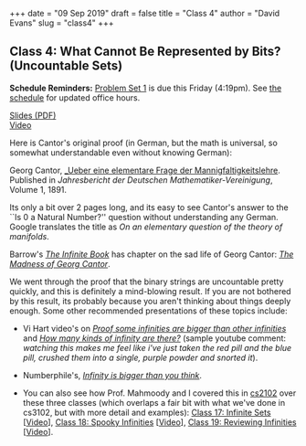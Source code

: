 +++
date = "09 Sep 2019"
draft = false
title = "Class 4"
author = "David Evans"
slug = "class4"
+++

## Class 4: What Cannot Be Represented by Bits? (Uncountable Sets)

**Schedule Reminders:** [Problem Set 1](/ps1) is due this Friday (4:19pm).  See [the schedule](/schedule) for updated office hours.

[Slides (PDF)](https://www.dropbox.com/s/w6rpp6rgwx5ycl5/class4-share.pdf?dl=0)  
[Video](https://uva.hosted.panopto.com/Panopto/Pages/Viewer.aspx?id=b644143d-a3dc-4165-a524-aac30140f096)

Here is Cantor's original proof (in German, but the math is universal, so somewhat understandable even without knowing German):

Georg Cantor, [_Ueber eine elementare Frage der Mannigfaltigkeitslehre](/docs/cantor-proof.pdf). Published in _Jahresbericht der Deutschen Mathematiker-Vereinigung_, Volume 1, 1891. 

Its only a bit over 2 pages long, and its easy to see Cantor's answer
to the ``Is 0 a Natural Number?'' question without understanding any
German.  Google translates the title as _On an elementary question of
the theory of manifolds_.

Barrow's [_The Infinite
Book_](https://www.amazon.com/Infinite-Book-Boundless-Timeless-Endless/dp/1400032245/)
has chapter on the sad life of Georg Cantor: [_The Madness of Georg
Cantor_](/docs/madness-of-cantor.pdf).

We went through the proof that the binary strings are uncountable
pretty quickly, and this is definitely a mind-blowing result. If you
are not bothered by this result, its probably because you aren't
thinking about things deeply enough. Some other recommended
presentations of these topics include:

- Vi Hart video's on [_Proof some infinities are bigger than other infinities_](https://www.youtube.com/watch?v=lA6hE7NFIK0) and [_How many kinds of infinity are there?_](https://www.youtube.com/watch?v=23I5GS4JiDg) (sample youtube comment: <em>watching this makes me feel like i've just taken the red pill and the blue pill, crushed them into a single, purple powder and snorted it</em>).

- Numberphile's, [_Infinity is bigger than you think_](https://www.youtube.com/watch?v=elvOZm0d4H0]).

- You can also see how Prof. Mahmoody and I covered this in [cs2102](https://uvacs2102.github.io) over these three classes (which overlaps a fair bit with what we've done in cs3102, but with more detail and examples): [Class 17: Infinite Sets](https://uvacs2102.github.io/class17/) [[Video](https://uva.hosted.panopto.com/Panopto/Pages/Viewer.aspx?id=1b0b99bc-7623-457f-b5d2-73fb64c22c83)], 
[Class 18: Spooky Infinities](https://uvacs2102.github.io/class18/) [[Video](https://uva.hosted.panopto.com/Panopto/Pages/Viewer.aspx?id=2aa2b9e6-e148-4239-a4bf-5ad963643514)], [Class 19: Reviewing Infinities](https://uvacs2102.github.io/class19/) [[Video](https://uva.hosted.panopto.com/Panopto/Pages/Viewer.aspx?id=8af6f263-4e0b-4cf7-9378-96bdbf7fc8ac)].

 
